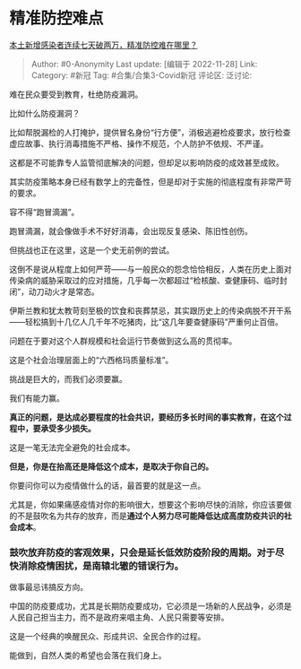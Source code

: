 # 精准防控难点
[本土新增感染者连续七天破两万，精准防控难在哪里？](https://www.zhihu.com/question/568333640/answer/2777385248)

> Author: #0-Anonymity
> Last update: [编辑于 2022-11-28]
> Link:
> Category: #新冠
> Tag: #合集/合集3-Covid新冠
> 评论区:
> 泛讨论:

难在民众要受到教育，杜绝防疫漏洞。

比如什么防疫漏洞？

比如帮脱漏检的人打掩护，提供冒名身份“行方便”，消极逃避检疫要求，放行检查虚应故事、执行消毒措施不严格、操作不规范，个人防护不依规、不严谨。

这都是不可能靠专人监管彻底解决的问题，但却足以影响防疫的成效甚至成败。

其实防疫策略本身已经有数学上的完备性，但是却对于实施的彻底程度有非常严苛的要求。

容不得“跑冒滴漏”。

跑冒滴漏，就会像做手术不好好消毒，会出现反复感染、陈旧性创伤。

但挑战也正在这里，这是一个史无前例的尝试。

这倒不是说从程度上如何严苛——与一般民众的怨念恰恰相反，人类在历史上面对传染病的威胁采取过的应对措施，几乎每一次都超过“检核酸、查健康码、临时封闭”，动刀动火才是常态。

伊斯兰教和犹太教苛刻至极的饮食和丧葬禁忌，其实跟历史上的传染病脱不开干系——轻松搞到十几亿人几千年不吃猪肉，比“这几年要查健康码”严重何止百倍。

问题在于要对这个人群规模和社会运行节奏做到这么高的贯彻率。

这是个社会治理层面上的“六西格玛质量标准”。

挑战是巨大的，而我们必须要赢。

我们有能力赢。

**真正的问题，是达成必要程度的社会共识，要经历多长时间的事实教育，在这个过程中，要承受多少损失。**

这是一笔无法完全避免的社会成本。

**但是，你是在抬高还是降低这个成本，是取决于你自己的。**

你要问你可以为疫情做什么的话，最首要的就是这一点。

尤其是，你如果痛感疫情对你的影响很大，想要这个影响尽快的消除，你应该要做的不是鼓吹名为共存的放弃，而是**通过个人努力尽可能降低达成高度防疫共识的社会成本**。

### **鼓吹放弃防疫的客观效果，只会是延长低效防疫阶段的周期。对于尽快消除疫情困扰，是南辕北辙的错误行为。**

做事最忌讳搞反方向。

中国的防疫要成功，尤其是长期防疫要成功，它必须是一场新的人民战争，必须是人民自己担当主力，而不是政府来唱主角、人民只需要等安排。

这是一个经典的唤醒民众、形成共识、全民合作的过程。

能做到，自然人类的希望也会落在我们身上。

